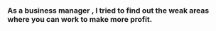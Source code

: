 
### As a business manager , I tried to find out the weak areas where you can work to make more profit.
